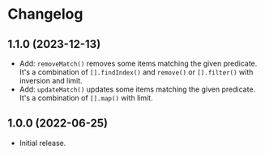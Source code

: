 # Changelog

## 1.1.0 (2023-12-13)

- Add: `removeMatch()` removes some items matching the given predicate. It's a
  combination of `[].findIndex()` and `remove()` or `[].filter()` with inversion
  and limit.
- Add: `updateMatch()` updates some items matching the given predicate. It's a
  combination of `[].map()` with limit.

## 1.0.0 (2022-06-25)

- Initial release.
